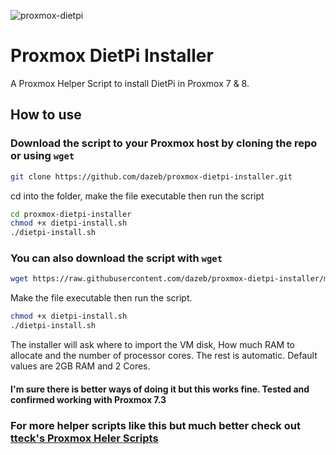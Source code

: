 
![proxmox-dietpi](https://user-images.githubusercontent.com/67932890/213890139-61bd9c23-4ed2-49f2-a627-0b303d0a4f8f.png)

# Proxmox DietPi Installer

A Proxmox Helper Script to install DietPi in Proxmox 7 & 8.

## How to use

### Download the script to your Proxmox host by cloning the repo or using `wget`

```sh
git clone https://github.com/dazeb/proxmox-dietpi-installer.git
```

cd into the folder, make the file executable then run the script
```sh
cd proxmox-dietpi-installer
chmod +x dietpi-install.sh
./dietpi-install.sh
```
### You can also download the script with `wget`
```sh
wget https://raw.githubusercontent.com/dazeb/proxmox-dietpi-installer/main/dietpi-install.sh
```
Make the file executable then run the script.
```sh
chmod +x dietpi-install.sh
./dietpi-install.sh
```

The installer will ask where to import the VM disk, How much RAM to allocate and the number of processor cores. The rest is automatic.
Default values are 2GB RAM and 2 Cores.

#### I'm sure there is better ways of doing it but this works fine. Tested and confirmed working with Proxmox 7.3

### For more helper scripts like this but much better check out [tteck's Proxmox Heler Scripts](https://tteck.github.io/Proxmox/)
